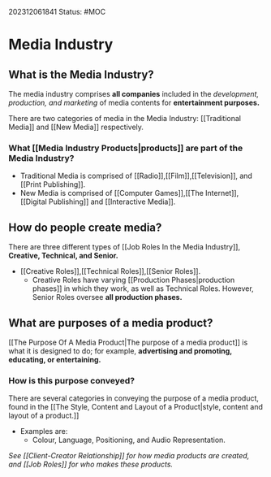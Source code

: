 202312061841
Status: #MOC
# Media Industry

## What is the Media Industry?

The media industry comprises **all companies** included in the *development, production, and marketing* of media contents for **entertainment purposes.**

There are two categories of media in the Media Industry: [[Traditional Media]] and [[New Media]] respectively.

### What [[Media Industry Products|products]] are part of the Media Industry?

- Traditional Media is comprised of [[Radio]],[[Film]],[[Television]], and [[Print Publishing]].
- New Media is comprised of [[Computer Games]],[[The Internet]],[[Digital Publishing]] and [[Interactive Media]].

## How do people create media?

There are three different types of [[Job Roles In the Media Industry]], **Creative, Technical, and Senior.**

- [[Creative Roles]],[[Technical Roles]],[[Senior Roles]].
	- Creative Roles have varying [[Production Phases|production phases]] in which they work, as well as Technical Roles. However, Senior Roles oversee **all production phases.**

## What are purposes of a media product?

[[The Purpose Of A Media Product|The purpose of a media product]] is what it is designed to do; for example, **advertising and promoting, educating, or entertaining.**

### How is this purpose conveyed?

There are several categories in conveying the purpose of a media product, found in the [[The Style, Content and Layout of a Product|style, content and layout of a product.]]

- Examples are:
	- Colour, Language, Positioning, and Audio Representation.

*See [[Client-Creator Relationship]] for how media products are created, and [[Job Roles]] for who makes these products.*
